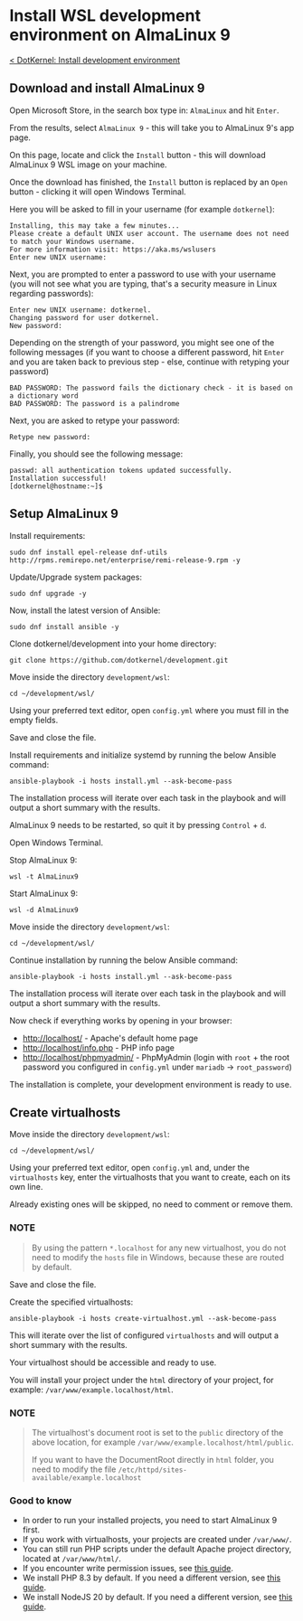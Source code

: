 # Install WSL development environment on AlmaLinux 9

[< DotKernel: Install development environment](../../README.md)


## Download and install AlmaLinux 9
Open Microsoft Store, in the search box type in: `AlmaLinux` and hit `Enter`.

From the results, select `AlmaLinux 9` - this will take you to AlmaLinux 9's app page.

On this page, locate and click the `Install` button - this will download AlmaLinux 9 WSL image on your machine.

Once the download has finished, the `Install` button is replaced by an `Open` button - clicking it will open Windows Terminal.

Here you will be asked to fill in your username (for example `dotkernel`):

    Installing, this may take a few minutes...
    Please create a default UNIX user account. The username does not need to match your Windows username.
    For more information visit: https://aka.ms/wslusers
    Enter new UNIX username:

Next, you are prompted to enter a password to use with your username (you will not see what you are typing, that's a security measure in Linux regarding passwords):

    Enter new UNIX username: dotkernel.
    Changing password for user dotkernel.
    New password:

Depending on the strength of your password, you might see one of the following messages (if you want to choose a different password, hit `Enter` and you are taken back to previous step - else, continue with retyping your password)

    BAD PASSWORD: The password fails the dictionary check - it is based on a dictionary word
    BAD PASSWORD: The password is a palindrome

Next, you are asked to retype your password:

    Retype new password:

Finally, you should see the following message:

    passwd: all authentication tokens updated successfully.
    Installation successful!
    [dotkernel@hostname:~]$


## Setup AlmaLinux 9
Install requirements:

    sudo dnf install epel-release dnf-utils http://rpms.remirepo.net/enterprise/remi-release-9.rpm -y

Update/Upgrade system packages:

    sudo dnf upgrade -y

Now, install the latest version of Ansible:

    sudo dnf install ansible -y

Clone dotkernel/development into your home directory:

    git clone https://github.com/dotkernel/development.git

Move inside the directory `development/wsl`:

    cd ~/development/wsl/

Using your preferred text editor, open `config.yml` where you must fill in the empty fields.

Save and close the file.

Install requirements and initialize systemd by running the below Ansible command:

    ansible-playbook -i hosts install.yml --ask-become-pass

The installation process will iterate over each task in the playbook and will output a short summary with the results.

AlmaLinux 9 needs to be restarted, so quit it by pressing `Control` + `d`.

Open Windows Terminal.

Stop AlmaLinux 9:

    wsl -t AlmaLinux9

Start AlmaLinux 9:

    wsl -d AlmaLinux9

Move inside the directory `development/wsl`:

    cd ~/development/wsl/

Continue installation by running the below Ansible command:

    ansible-playbook -i hosts install.yml --ask-become-pass

The installation process will iterate over each task in the playbook and will output a short summary with the results.

Now check if everything works by opening in your browser:
* [http://localhost/](http://localhost/) - Apache's default home page
* [http://localhost/info.php](http://localhost/info.php) - PHP info page
* [http://localhost/phpmyadmin/](http://localhost/phpmyadmin/) - PhpMyAdmin (login with `root` + the root password you configured in `config.yml` under `mariadb` -> `root_password`)

The installation is complete, your development environment is ready to use.


## Create virtualhosts
Move inside the directory `development/wsl`:

    cd ~/development/wsl/

Using your preferred text editor, open `config.yml` and, under the `virtualhosts` key, enter the virtualhosts that you want to create, each on its own line. 

Already existing ones will be skipped, no need to comment or remove them.

### NOTE
> By using the pattern `*.localhost` for any new virtualhost, you do not need to modify the `hosts` file in Windows, because these are routed by default.

Save and close the file.

Create the specified virtualhosts:

    ansible-playbook -i hosts create-virtualhost.yml --ask-become-pass

This will iterate over the list of configured `virtualhosts` and will output a short summary with the results.

Your virtualhost should be accessible and ready to use.

You will install your project under the `html` directory of your project, for example: `/var/www/example.localhost/html`.

### NOTE
> The virtualhost's document root is set to the `public` directory of the above location, for example `/var/www/example.localhost/html/public`.
> 
> If you want to have the DocumentRoot directly in `html` folder, you need to modify the file `/etc/httpd/sites-available/example.localhost` 

### Good to know
* In order to run your installed projects, you need to start AlmaLinux 9 first.
* If you work with virtualhosts, your projects are created under `/var/www/`.
* You can still run PHP scripts under the default Apache project directory, located at `/var/www/html/`.
* If you encounter write permission issues, see [this guide](FAQ.md#how-do-i-fix-common-permission-issues).
* We install PHP 8.3 by default. If you need a different version, see [this guide](FAQ.md#how-do-i-switch-to-a-different-version-of-php).
* We install NodeJS 20 by default. If you need a different version, see [this guide](FAQ.md#how-do-i-switch-to-a-different-version-of-nodejs).
